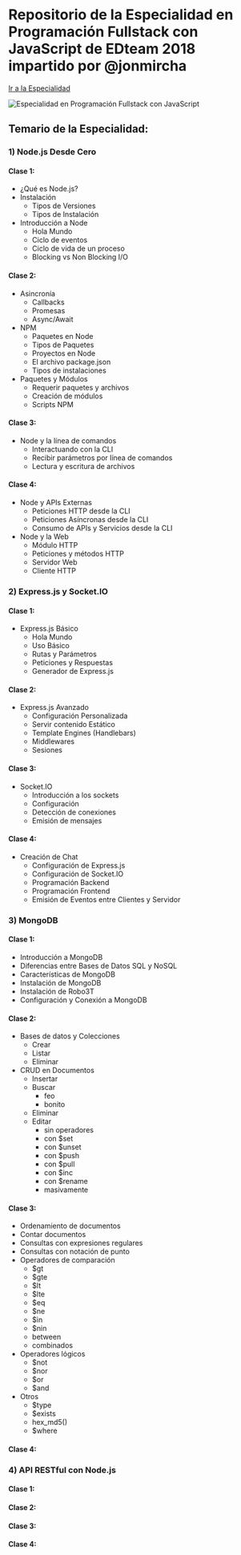 # Repositorio de la Especialidad en Programación Fullstack con JavaScript de EDteam 2018 impartido por @jonmircha

[Ir a la Especialidad](https://ed.team/especialidades/js-fullstack)

![Especialidad en Programación Fullstack con JavaScript](https://ed.team/sites/default/files/2018-06/fullstack-js.jpg)

## Temario de la Especialidad:

### 1) Node.js Desde Cero

#### Clase 1:

* ¿Qué es Node.js?
* Instalación
  * Tipos de Versiones
  * Tipos de Instalación
* Introducción a Node
  * Hola Mundo
  * Ciclo de eventos
  * Ciclo de vida de un proceso
  * Blocking vs Non Blocking I/O

#### Clase 2:

* Asincronía
  * Callbacks
  * Promesas
  * Async/Await
* NPM
  * Paquetes en Node
  * Tipos de Paquetes
  * Proyectos en Node
  * El archivo package.json
  * Tipos de instalaciones
* Paquetes y Módulos
  * Requerir paquetes y archivos
  * Creación de módulos
  * Scripts NPM

#### Clase 3:

* Node y la línea de comandos
  * Interactuando con la CLI
  * Recibir parámetros por línea de comandos
  * Lectura y escritura de archivos

#### Clase 4:

* Node y APIs Externas
  * Peticiones HTTP desde la CLI
  * Peticiones Asíncronas desde la CLI
  * Consumo de APIs y Servicios desde la CLI
* Node y la Web
  * Módulo HTTP
  * Peticiones y métodos HTTP
  * Servidor Web
  * Cliente HTTP

### 2) Express.js y Socket.IO

#### Clase 1:

* Express.js Básico
  * Hola Mundo
  * Uso Básico
  * Rutas y Parámetros
  * Peticiones y Respuestas
  * Generador de Express.js

#### Clase 2:

* Express.js Avanzado
  * Configuración Personalizada
  * Servir contenido Estático
  * Template Engines (Handlebars)
  * Middlewares
  * Sesiones

#### Clase 3:

* Socket.IO
  * Introducción a los sockets
  * Configuración
  * Detección de conexiones
  * Emisión de mensajes

#### Clase 4:

* Creación de Chat
  * Configuración de Express.js
  * Configuración de Socket.IO
  * Programación Backend
  * Programación Frontend
  * Emisión de Eventos entre Clientes y Servidor

### 3) MongoDB

#### Clase 1:

* Introducción a MongoDB
* Diferencias entre Bases de Datos SQL y NoSQL
* Características de MongoDB
* Instalación de MongoDB
* Instalación de Robo3T
* Configuración y Conexión a MongoDB

#### Clase 2:

* Bases de datos y Colecciones
  * Crear
  * Listar
  * Eliminar
* CRUD en Documentos
  * Insertar
  * Buscar
    * feo
    * bonito
  * Eliminar
  * Editar
    * sin operadores
    * con $set
    * con $unset
    * con $push
    * con $pull
    * con $inc
    * con $rename
    * masivamente

#### Clase 3:

* Ordenamiento de documentos
* Contar documentos
* Consultas con expresiones regulares
* Consultas con notación de punto
* Operadores de comparación
  * $gt
  * $gte
  * $lt
  * $lte
  * $eq
  * $ne
  * $in
  * $nin
  * between
  * combinados
* Operadores lógicos
  * $not
  * $nor
  * $or
  * $and
* Otros
  * $type
  * $exists
  * hex_md5()
  * $where

#### Clase 4:

### 4) API RESTful con Node.js

#### Clase 1:

#### Clase 2:

#### Clase 3:

#### Clase 4:
